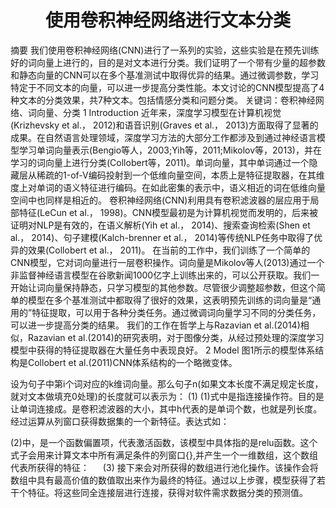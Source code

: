 # <center>使用卷积神经网络进行文本分类</center>

摘要
我们使用卷积神经网络(CNN)进行了一系列的实验，这些实验是在预先训练好的词向量上进行的，目的是对文本进行分类。我们证明了一个带有少量的超参数和静态向量的CNN可以在多个基准测试中取得优异的结果。通过微调参数，学习特定于不同文本的向量，可以进一步提高分类性能。本文讨论的CNN模型提高了4种文本的分类效果，共7种文本。包括情感分类和问题分类。
关键词：卷积神经网络、词向量、分类
1	Introduction
近年来，深度学习模型在计算机视觉(Krizhevsky et al.， 2012)和语音识别(Graves et al.， 2013)方面取得了显著的成果。在自然语言处理领域，深度学习方法的大部分工作都涉及到通过神经语言模型学习单词向量表示(Bengio等人，2003;Yih等，2011;Mikolov等，2013)，并在学习的词向量上进行分类(Collobert等，2011)。单词向量，其中单词通过一个隐藏层从稀疏的1-of-V编码投射到一个低维向量空间，本质上是特征提取器，在其维度上对单词的语义特征进行编码。在如此密集的表示中，语义相近的词在低维向量空间中也同样是相近的。
卷积神经网络(CNN)利用具有卷积滤波器的层应用于局部特征(LeCun et al.， 1998)。CNN模型最初是为计算机视觉而发明的，后来被证明对NLP是有效的，在语义解析(Yih et al.， 2014)、搜索查询检索(Shen et al.， 2014)、句子建模(Kalch-brenner et al.， 2014)等传统NLP任务中取得了优异的效果(Collobert et al.， 2011)。
在当前的工作中，我们训练了一个简单的CNN模型，它对词向量进行一层卷积操作。词向量是Mikolov等人(2013)通过一个非监督神经语言模型在谷歌新闻1000亿字上训练出来的，可以公开获取。我们一开始让词向量保持静态，只学习模型的其他参数。尽管很少调整超参数，但这个简单的模型在多个基准测试中都取得了很好的效果，这表明预先训练的词向量是“通用的”特征提取，可以用于各种分类任务。通过微调词向量学习不同的分类任务，可以进一步提高分类的结果。
我们的工作在哲学上与Razavian et al.(2014)相似，Razavian et al.(2014)的研究表明，对于图像分类，从经过预处理的深度学习模型中获得的特征提取器在大量任务中表现良好。
2 Model
图1所示的模型体系结构是Collobert et al.(2011)CNN体系结构的一个略微变体。

设为句子中第i个词对应的k维词向量。那么句子n(如果文本长度不满足规定长度，就对文本做填充0处理)的长度就可以表示为：
                         (1)
(1)式中是指连接操作符。目的是让单词连接成。是卷积滤波器的大小，其中h代表的是单词个数，也就是列长度。经过运算从列窗口获得数据集的一个新特征。表达式如：
                           
(2)中，是一个函数偏置项，代表激活函数，该模型中具体指的是relu函数。这个式子会用来计算文本中所有满足条件的列窗口{},并产生一个一维数组，这个数组代表所获得的特征：
　                           (3)
接下来会对所获得的数组进行池化操作。该操作会将数组中具有最高价值的数值取出来作为最终的特征。通过以上步骤，模型获得了若干个特征。将这些同全连接层进行连接，获得对软件需求数据分类的预测值。
